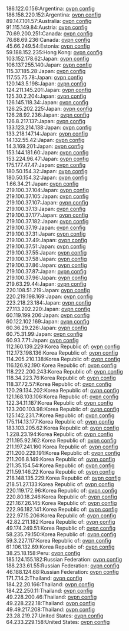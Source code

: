 186.122.0.156:Argentina: [ovpn config](vpn/186_122_0_156.ovpn)  
186.158.220.152:Argentina: [ovpn config](vpn/186_158_220_152.ovpn)  
89.147.101.57:Australia: [ovpn config](vpn/89_147_101_57.ovpn)  
91.115.149.84:Austria: [ovpn config](vpn/91_115_149_84.ovpn)  
70.69.200.251:Canada: [ovpn config](vpn/70_69_200_251.ovpn)  
76.68.69.236:Canada: [ovpn config](vpn/76_68_69_236.ovpn)  
45.66.249.54:Estonia: [ovpn config](vpn/45_66_249_54.ovpn)  
59.188.152.235:Hong Kong: [ovpn config](vpn/59_188_152_235.ovpn)  
103.152.178.62:Japan: [ovpn config](vpn/103_152_178_62.ovpn)  
106.137.255.140:Japan: [ovpn config](vpn/106_137_255_140.ovpn)  
115.37.185.28:Japan: [ovpn config](vpn/115_37_185_28.ovpn)  
117.55.75.78:Japan: [ovpn config](vpn/117_55_75_78.ovpn)  
120.143.5.198:Japan: [ovpn config](vpn/120_143_5_198.ovpn)  
124.211.145.201:Japan: [ovpn config](vpn/124_211_145_201.ovpn)  
125.30.2.204:Japan: [ovpn config](vpn/125_30_2_204.ovpn)  
126.145.118.34:Japan: [ovpn config](vpn/126_145_118_34.ovpn)  
126.25.202.225:Japan: [ovpn config](vpn/126_25_202_225.ovpn)  
126.28.92.236:Japan: [ovpn config](vpn/126_28_92_236.ovpn)  
126.8.217.137:Japan: [ovpn config](vpn/126_8_217_137.ovpn)  
133.123.214.138:Japan: [ovpn config](vpn/133_123_214_138.ovpn)  
133.218.147.14:Japan: [ovpn config](vpn/133_218_147_14.ovpn)  
14.132.55.42:Japan: [ovpn config](vpn/14_132_55_42.ovpn)  
14.3.169.201:Japan: [ovpn config](vpn/14_3_169_201.ovpn)  
153.144.181.60:Japan: [ovpn config](vpn/153_144_181_60.ovpn)  
153.224.96.47:Japan: [ovpn config](vpn/153_224_96_47.ovpn)  
175.177.47.47:Japan: [ovpn config](vpn/175_177_47_47.ovpn)  
180.50.154.32:Japan: [ovpn config](vpn/180_50_154_32.ovpn)  
180.50.154.32:Japan: [ovpn config](vpn/180_50_154_32.ovpn)  
1.66.34.21:Japan: [ovpn config](vpn/1_66_34_21.ovpn)  
219.100.37.104:Japan: [ovpn config](vpn/219_100_37_104.ovpn)  
219.100.37.105:Japan: [ovpn config](vpn/219_100_37_105.ovpn)  
219.100.37.107:Japan: [ovpn config](vpn/219_100_37_107.ovpn)  
219.100.37.13:Japan: [ovpn config](vpn/219_100_37_13.ovpn)  
219.100.37.177:Japan: [ovpn config](vpn/219_100_37_177.ovpn)  
219.100.37.182:Japan: [ovpn config](vpn/219_100_37_182.ovpn)  
219.100.37.19:Japan: [ovpn config](vpn/219_100_37_19.ovpn)  
219.100.37.31:Japan: [ovpn config](vpn/219_100_37_31.ovpn)  
219.100.37.49:Japan: [ovpn config](vpn/219_100_37_49.ovpn)  
219.100.37.51:Japan: [ovpn config](vpn/219_100_37_51.ovpn)  
219.100.37.55:Japan: [ovpn config](vpn/219_100_37_55.ovpn)  
219.100.37.58:Japan: [ovpn config](vpn/219_100_37_58.ovpn)  
219.100.37.86:Japan: [ovpn config](vpn/219_100_37_86.ovpn)  
219.100.37.87:Japan: [ovpn config](vpn/219_100_37_87.ovpn)  
219.100.37.96:Japan: [ovpn config](vpn/219_100_37_96.ovpn)  
219.63.29.44:Japan: [ovpn config](vpn/219_63_29_44.ovpn)  
220.108.51.219:Japan: [ovpn config](vpn/220_108_51_219.ovpn)  
220.219.198.169:Japan: [ovpn config](vpn/220_219_198_169.ovpn)  
223.218.23.184:Japan: [ovpn config](vpn/223_218_23_184.ovpn)  
27.113.202.220:Japan: [ovpn config](vpn/27_113_202_220.ovpn)  
60.119.199.206:Japan: [ovpn config](vpn/60_119_199_206.ovpn)  
60.122.102.169:Japan: [ovpn config](vpn/60_122_102_169.ovpn)  
60.36.29.226:Japan: [ovpn config](vpn/60_36_29_226.ovpn)  
60.75.31.99:Japan: [ovpn config](vpn/60_75_31_99.ovpn)  
60.93.7.71:Japan: [ovpn config](vpn/60_93_7_71.ovpn)  
112.160.139.229:Korea Republic of: [ovpn config](vpn/112_160_139_229.ovpn)  
112.173.198.136:Korea Republic of: [ovpn config](vpn/112_173_198_136.ovpn)  
114.205.210.138:Korea Republic of: [ovpn config](vpn/114_205_210_138.ovpn)  
116.126.92.190:Korea Republic of: [ovpn config](vpn/116_126_92_190.ovpn)  
118.222.200.243:Korea Republic of: [ovpn config](vpn/118_222_200_243.ovpn)  
118.34.223.76:Korea Republic of: [ovpn config](vpn/118_34_223_76.ovpn)  
118.37.72.57:Korea Republic of: [ovpn config](vpn/118_37_72_57.ovpn)  
120.29.134.202:Korea Republic of: [ovpn config](vpn/120_29_134_202.ovpn)  
121.168.103.106:Korea Republic of: [ovpn config](vpn/121_168_103_106.ovpn)  
122.34.11.187:Korea Republic of: [ovpn config](vpn/122_34_11_187.ovpn)  
123.200.103.98:Korea Republic of: [ovpn config](vpn/123_200_103_98.ovpn)  
125.142.231.7:Korea Republic of: [ovpn config](vpn/125_142_231_7.ovpn)  
175.114.13.177:Korea Republic of: [ovpn config](vpn/175_114_13_177.ovpn)  
183.103.205.62:Korea Republic of: [ovpn config](vpn/183_103_205_62.ovpn)  
1.228.23.194:Korea Republic of: [ovpn config](vpn/1_228_23_194.ovpn)  
211.195.92.162:Korea Republic of: [ovpn config](vpn/211_195_92_162.ovpn)  
211.197.241.160:Korea Republic of: [ovpn config](vpn/211_197_241_160.ovpn)  
211.200.229.191:Korea Republic of: [ovpn config](vpn/211_200_229_191.ovpn)  
211.206.8.149:Korea Republic of: [ovpn config](vpn/211_206_8_149.ovpn)  
211.35.154.54:Korea Republic of: [ovpn config](vpn/211_35_154_54.ovpn)  
211.59.146.22:Korea Republic of: [ovpn config](vpn/211_59_146_22.ovpn)  
218.148.135.229:Korea Republic of: [ovpn config](vpn/218_148_135_229.ovpn)  
218.51.27.133:Korea Republic of: [ovpn config](vpn/218_51_27_133.ovpn)  
220.119.172.96:Korea Republic of: [ovpn config](vpn/220_119_172_96.ovpn)  
220.80.18.246:Korea Republic of: [ovpn config](vpn/220_80_18_246.ovpn)  
221.167.26.145:Korea Republic of: [ovpn config](vpn/221_167_26_145.ovpn)  
222.96.182.141:Korea Republic of: [ovpn config](vpn/222_96_182_141.ovpn)  
222.97.15.206:Korea Republic of: [ovpn config](vpn/222_97_15_206.ovpn)  
42.82.211.182:Korea Republic of: [ovpn config](vpn/42_82_211_182.ovpn)  
49.174.249.51:Korea Republic of: [ovpn config](vpn/49_174_249_51.ovpn)  
58.235.79.150:Korea Republic of: [ovpn config](vpn/58_235_79_150.ovpn)  
59.3.227.117:Korea Republic of: [ovpn config](vpn/59_3_227_117.ovpn)  
61.106.132.69:Korea Republic of: [ovpn config](vpn/61_106_132_69.ovpn)  
38.25.18.158:Peru: [ovpn config](vpn/38_25_18_158.ovpn)  
185.124.155.182:Russian Federation: [ovpn config](vpn/185_124_155_182.ovpn)  
188.233.61.55:Russian Federation: [ovpn config](vpn/188_233_61_55.ovpn)  
46.188.124.68:Russian Federation: [ovpn config](vpn/46_188_124_68.ovpn)  
171.7.14.2:Thailand: [ovpn config](vpn/171_7_14_2.ovpn)  
184.22.20.166:Thailand: [ovpn config](vpn/184_22_20_166.ovpn)  
184.22.250.11:Thailand: [ovpn config](vpn/184_22_250_11.ovpn)  
49.228.200.46:Thailand: [ovpn config](vpn/49_228_200_46.ovpn)  
49.228.222.18:Thailand: [ovpn config](vpn/49_228_222_18.ovpn)  
49.49.217.208:Thailand: [ovpn config](vpn/49_49_217_208.ovpn)  
23.28.219.27:United States: [ovpn config](vpn/23_28_219_27.ovpn)  
64.233.229.158:United States: [ovpn config](vpn/64_233_229_158.ovpn)  
